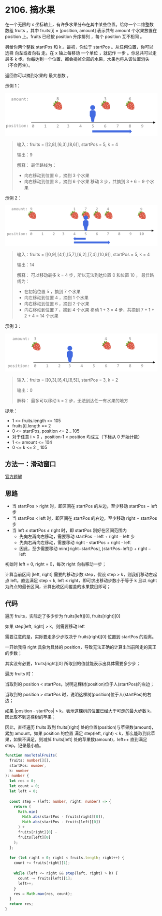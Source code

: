 # 2106. 摘水果

在一个无限的 x 坐标轴上，有许多水果分布在其中某些位置。给你一个二维整数数组 fruits ，其中 fruits[i] = [position, amount] 表示共有 amount 个水果放置在 position 上。fruits 已经按 position 升序排列 ，每个 position 互不相同 。

另给你两个整数 startPos 和 k 。最初，你位于 startPos 。从任何位置，你可以选择 向左或者向右 走。在 x 轴上每移动 一个单位 ，就记作 一步 。你总共可以走 最多 k 步。你每达到一个位置，都会摘掉全部的水果，水果也将从该位置消失（不会再生）。

返回你可以摘到水果的 最大总数 。

示例 1：

![alt text](image.png)

> 输入：fruits = [[2,8],[6,3],[8,6]], startPos = 5, k = 4
>
> 输出：9
>
> 解释：
> 最佳路线为：
>
> - 向右移动到位置 6 ，摘到 3 个水果
> - 向右移动到位置 8 ，摘到 6 个水果
>   移动 3 步，共摘到 3 + 6 = 9 个水果

示例 2：

![alt text](image-1.png)

> 输入：fruits = [[0,9],[4,1],[5,7],[6,2],[7,4],[10,9]], startPos = 5, k = 4
>
> 输出：14
>
> 解释：
> 可以移动最多 k = 4 步，所以无法到达位置 0 和位置 10 。
> 最佳路线为：
>
> - 在初始位置 5 ，摘到 7 个水果
> - 向左移动到位置 4 ，摘到 1 个水果
> - 向右移动到位置 6 ，摘到 2 个水果
> - 向右移动到位置 7 ，摘到 4 个水果
>   移动 1 + 3 = 4 步，共摘到 7 + 1 + 2 + 4 = 14 个水果

示例 3：

![alt text](image-2.png)

> 输入：fruits = [[0,3],[6,4],[8,5]], startPos = 3, k = 2
>
> 输出：0
>
> 解释：
> 最多可以移动 k = 2 步，无法到达任一有水果的地方

提示：

- 1 <= fruits.length <= 105
- fruits[i].length == 2
- 0 <= startPos, position <= 2 \_ 105
- 对于任意 i > 0 ，position-1 < position 均成立（下标从 0 开始计数）
- 1 <= amount <= 104
- 0 <= k <= 2 \_ 105

## 方法一：滑动窗口

[官方题解](https://leetcode.cn/problems/maximum-fruits-harvested-after-at-most-k-steps/solutions/2254268/zhai-shui-guo-by-leetcode-solution-4j9v/)

## 思路

- 当 startPos > right 时，即区间在 startPos 的左边，至少移动 startPos − left 步
- 当 startPos < left 时，即区间在 startPos 的右边，至少移动 right − startPos 步
- 当 left ≤ startPos ≤ right 时，即 startPos 刚好在区间范围内
  - 先向左再向右移动，需要移动 startPos − left + right − left 步
  - 先向右再向左移动，需要移动 right - startPos + right - left
  - 因此，至少需要移动 min(∣right−startPos∣,∣startPos−left∣) + right − left

初始时 left = 0, right = 0，每次 right 向右移动一步；

计算当前区间 [left, right] 需要的移动步数 step，假设 step > k，则我们移动左起点 left，直达满足 step < k, left ≤ right，即可求出移动步数小于等于 k 且以 right 为终点的最长区间，计算出改区间覆盖的水果数目即可；

## 代码

遍历 fruits，实际走了多少步为 fruits[left][0], fruits[right][0]

如果 step[left, right] > k，则需要移动 left

需要注意的是，实际要走多少步取决于 fruits[right][0] 位置到 startPos 的距离。

一开始我将 right 具象为具体的 position，导致无法正确的计算出当前所走的真正的步数；

其实没有必要，fruits[right][0] 所取到的值就能表示出具体需要多少步；

遍历 fruits 时：

当取到的 position < startPos，说明这棵树(position)位于人(startPos)的左边；

当取到的 position > startPos 时，说明这棵树(position)位于人(startPos)的右边；

如果 |position - startPos| > k，表示这棵树的位置已经大于可走的最大步数 k，因此取不到这棵树的苹果；

因此，直径遍历 fruits 取到 fruits[right] 处的位置(position)与苹果数(amount)，累加 amount，如果 position 的位置 满足 step(left, right) < k，那么能取到此苹果，如果不满足，则减掉 fruits[left] 处的苹果数(amount)，left++ 直到满足 step，记录最小值。

```ts
function maxTotalFruits(
  fruits: number[][],
  startPos: number,
  k: number
): number {
  let res = 0;
  let count = 0;
  let left = 0;

  const step = (left: number, right: number) => {
    return (
      Math.min(
        Math.abs(startPos - fruits[right][0]),
        Math.abs(startPos - fruits[left][0])
      ) +
      fruits[right][0] -
      fruits[left][0]
    );
  };

  for (let right = 0; right < fruits.length; right++) {
    count += fruits[right][1];

    while (left <= right && step(left, right) > k) {
      count -= fruits[left][1];
      left++;
    }
    res = Math.max(res, count);
  }
  return res;
}
```
